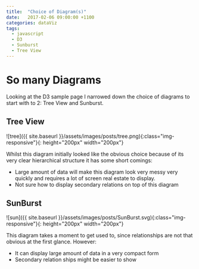 ```yaml
---
title:  "Choice of Diagram(s)"
date:   2017-02-06 09:00:00 +1100
categories: dataViz
tags:
  - javascript
  - D3
  - Sunburst
  - Tree View
---
```


# So many Diagrams 

Looking at the D3 sample page I narrowed down the choice of diagrams to start with to 2: Tree View and Sunburst.

## Tree View
![tree]({{ site.baseurl }}/assets/images/posts/tree.png){:class="img-responsive"}{: height="200px" width="200px"}

Whilst this diagram initially looked like the obvious choice because of its very clear hierarchical structure it has some short comings:
* Large amount of data will make this diagram look very messy very quickly and requires a lot of screen real estate to display.
* Not sure how to display secondary relations on top of this diagram

## SunBurst
![sun]({{ site.baseurl }}/assets/images/posts/SunBurst.svg){:class="img-responsive"}{: height="200px" width="200px"}

This diagram takes a moment to get used to, since relationships are not that obvious at the first glance. However:
* It can display large amount of data in a very compact form
* Secondary relation ships might be easier to show